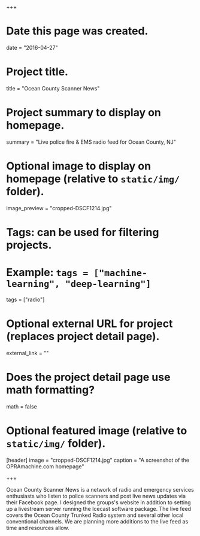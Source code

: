 +++
# Date this page was created.
date = "2016-04-27"

# Project title.
title = "Ocean County Scanner News"

# Project summary to display on homepage.
summary = "Live police fire & EMS radio feed for Ocean County, NJ"

# Optional image to display on homepage (relative to `static/img/` folder).
image_preview = "cropped-DSCF1214.jpg"

# Tags: can be used for filtering projects.
# Example: `tags = ["machine-learning", "deep-learning"]`
tags = ["radio"]

# Optional external URL for project (replaces project detail page).
external_link = ""

# Does the project detail page use math formatting?
math = false

# Optional featured image (relative to `static/img/` folder).
[header]
image = "cropped-DSCF1214.jpg"
caption = "A screenshot of the OPRAmachine.com homepage"

+++

Ocean County Scanner News is a network of radio and emergency services enthusiasts who listen to
police scanners and post live news updates via their Facebook page. I designed the groups's website
in addition to setting up a livestream server running the Icecast software package. The live feed covers
the Ocean County Trunked Radio system and several other local conventional channels. We are planning more
additions to the live feed as time and resources allow.
